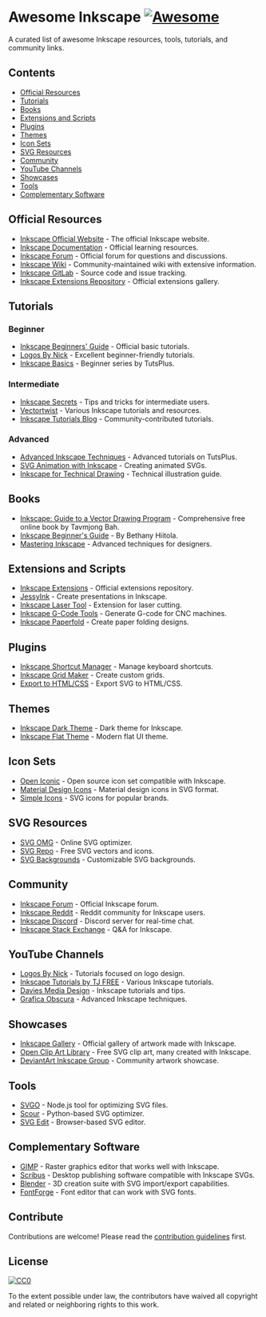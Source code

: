 # Awesome Inkscape [![Awesome](https://awesome.re/badge.svg)](https://awesome.re)

A curated list of awesome Inkscape resources, tools, tutorials, and community links.

## Contents

- [Official Resources](#official-resources)
- [Tutorials](#tutorials)
- [Books](#books)
- [Extensions and Scripts](#extensions-and-scripts)
- [Plugins](#plugins)
- [Themes](#themes)
- [Icon Sets](#icon-sets)
- [SVG Resources](#svg-resources)
- [Community](#community)
- [YouTube Channels](#youtube-channels)
- [Showcases](#showcases)
- [Tools](#tools)
- [Complementary Software](#complementary-software)

## Official Resources

- [Inkscape Official Website](https://inkscape.org/) - The official Inkscape website.
- [Inkscape Documentation](https://inkscape.org/learn/) - Official learning resources.
- [Inkscape Forum](https://inkscape.org/forums/) - Official forum for questions and discussions.
- [Inkscape Wiki](https://wiki.inkscape.org/) - Community-maintained wiki with extensive information.
- [Inkscape GitLab](https://gitlab.com/inkscape/inkscape) - Source code and issue tracking.
- [Inkscape Extensions Repository](https://inkscape.org/gallery/=extension/) - Official extensions gallery.

## Tutorials

### Beginner

- [Inkscape Beginners' Guide](https://inkscape.org/doc/tutorials/basic/tutorial-basic.html) - Official basic tutorials.
- [Logos By Nick](https://logosbynick.com/category/inkscape/) - Excellent beginner-friendly tutorials.
- [Inkscape Basics](https://design.tutsplus.com/series/inkscape-for-beginners--cms-1063) - Beginner series by TutsPlus.

### Intermediate

- [Inkscape Secrets](https://www.inkscapesecrets.com/) - Tips and tricks for intermediate users.
- [Vectortwist](https://vectortwist.com/) - Various Inkscape tutorials and resources.
- [Inkscape Tutorials Blog](https://inkscapetutorials.org/) - Community-contributed tutorials.

### Advanced

- [Advanced Inkscape Techniques](https://design.tutsplus.com/categories/inkscape) - Advanced tutorials on TutsPlus.
- [SVG Animation with Inkscape](https://css-tricks.com/guide-svg-animations-smil/) - Creating animated SVGs.
- [Inkscape for Technical Drawing](https://inkscape.org/doc/tutorials/technical-drawing/tutorial-technical-drawing.html) - Technical illustration guide.

## Books

- [Inkscape: Guide to a Vector Drawing Program](https://tavmjong.free.fr/INKSCAPE/MANUAL/html/) - Comprehensive free online book by Tavmjong Bah.
- [Inkscape Beginner's Guide](https://www.packtpub.com/product/inkscape-beginners-guide/9781849517201) - By Bethany Hiitola.
- [Mastering Inkscape](https://www.amazon.com/Mastering-Inkscape-professional-techniques-designers/dp/1788831345) - Advanced techniques for designers.

## Extensions and Scripts

- [Inkscape Extensions](https://inkscape.org/gallery/=extension/) - Official extensions repository.
- [JessyInk](https://gitlab.com/inkscape/extensions/jessyink) - Create presentations in Inkscape.
- [Inkscape Laser Tool](https://github.com/jnweiger/inkscape-extension-laserplugin) - Extension for laser cutting.
- [Inkscape G-Code Tools](https://github.com/cnc-club/gcodetools) - Generate G-code for CNC machines.
- [Inkscape Paperfold](https://github.com/Neon22/inkscape-paperfold) - Create paper folding designs.

## Plugins

- [Inkscape Shortcut Manager](https://github.com/Moini/inkscape-shortcut-manager) - Manage keyboard shortcuts.
- [Inkscape Grid Maker](https://github.com/sambody/inkscape-grid-maker) - Create custom grids.
- [Export to HTML/CSS](https://github.com/JonDMo/inkscape-export-html) - Export SVG to HTML/CSS.

## Themes

- [Inkscape Dark Theme](https://github.com/aurium/inkscape-theme-dark) - Dark theme for Inkscape.
- [Inkscape Flat Theme](https://github.com/zbrown111/inkscape-flat-theme) - Modern flat UI theme.

## Icon Sets

- [Open Iconic](https://github.com/iconic/open-iconic) - Open source icon set compatible with Inkscape.
- [Material Design Icons](https://materialdesignicons.com/) - Material design icons in SVG format.
- [Simple Icons](https://simpleicons.org/) - SVG icons for popular brands.

## SVG Resources

- [SVG OMG](https://jakearchibald.github.io/svgomg/) - Online SVG optimizer.
- [SVG Repo](https://www.svgrepo.com/) - Free SVG vectors and icons.
- [SVG Backgrounds](https://www.svgbackgrounds.com/) - Customizable SVG backgrounds.

## Community

- [Inkscape Forum](https://inkscape.org/forums/) - Official Inkscape forum.
- [Inkscape Reddit](https://www.reddit.com/r/Inkscape/) - Reddit community for Inkscape users.
- [Inkscape Discord](https://discord.com/invite/inkscape) - Discord server for real-time chat.
- [Inkscape Stack Exchange](https://graphicdesign.stackexchange.com/questions/tagged/inkscape) - Q&A for Inkscape.

## YouTube Channels

- [Logos By Nick](https://www.youtube.com/channel/UCEQXp_fcqwPcqrzNtWJ1w9w) - Tutorials focused on logo design.
- [Inkscape Tutorials by TJ FREE](https://www.youtube.com/user/DarkMatterTutorials) - Various Inkscape tutorials.
- [Davies Media Design](https://www.youtube.com/channel/UCrWj7aSJ6mbepqJUb7f7rYA) - Inkscape tutorials and tips.
- [Grafica Obscura](https://www.youtube.com/channel/UCxQJtrPNaV4WI3G3nfOj4Lg) - Advanced Inkscape techniques.

## Showcases

- [Inkscape Gallery](https://inkscape.org/gallery/) - Official gallery of artwork made with Inkscape.
- [Open Clip Art Library](https://openclipart.org/) - Free SVG clip art, many created with Inkscape.
- [DeviantArt Inkscape Group](https://www.deviantart.com/inkscape) - Community artwork showcase.

## Tools

- [SVGO](https://github.com/svg/svgo) - Node.js tool for optimizing SVG files.
- [Scour](https://github.com/scour-project/scour) - Python-based SVG optimizer.
- [SVG Edit](https://github.com/SVG-Edit/svgedit) - Browser-based SVG editor.

## Complementary Software

- [GIMP](https://www.gimp.org/) - Raster graphics editor that works well with Inkscape.
- [Scribus](https://www.scribus.net/) - Desktop publishing software compatible with Inkscape SVGs.
- [Blender](https://www.blender.org/) - 3D creation suite with SVG import/export capabilities.
- [FontForge](https://fontforge.org/) - Font editor that can work with SVG fonts.

## Contribute

Contributions are welcome! Please read the [contribution guidelines](contributing.md) first.

## License

[![CC0](https://mirrors.creativecommons.org/presskit/buttons/88x31/svg/cc-zero.svg)](https://creativecommons.org/publicdomain/zero/1.0)

To the extent possible under law, the contributors have waived all copyright and related or neighboring rights to this work.

